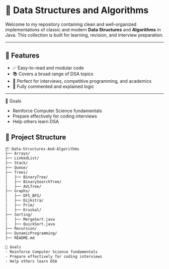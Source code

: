# 📘 Data Structures and Algorithms

Welcome to my repository containing clean and well-organized implementations of classic and modern **Data Structures** and **Algorithms** in Java. This collection is built for learning, revision, and interview preparation.

---

## 🚀 Features

- ✅ Easy-to-read and modular code
- 📚 Covers a broad range of DSA topics
- 🧠 Perfect for interviews, competitive programming, and academics
- 💬 Fully commented and explained logic

---

🎯 Goals
- Reinforce Computer Science fundamentals
- Prepare effectively for coding interviews
- Help others learn DSA

## 📂 Project Structure

```bash
📦 Data-Structures-And-Algorithms
├── Arrays/
├── LinkedList/
├── Stack/
├── Queue/
├── Trees/
│   ├── BinaryTree/
│   ├── BinarySearchTree/
│   ├── AVLTree/
├── Graphs/
│   ├── DFS_BFS/
│   ├── Dijkstra/
│   ├── Prim/
│   ├── Kruskal/
├── Sorting/
│   ├── MergeSort.java
│   ├── QuickSort.java
├── Recursion/
├── DynamicProgramming/
├── README.md

🎯 Goals
- Reinforce Computer Science fundamentals
- Prepare effectively for coding interviews
- Help others learn DSA
